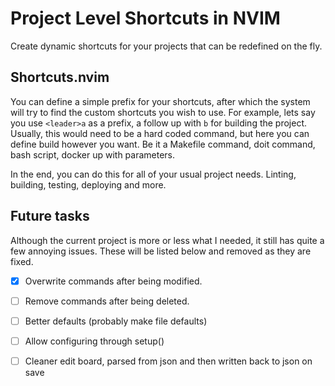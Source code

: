 # Project Level Shortcuts in NVIM

Create dynamic shortcuts for your projects that can be redefined on the fly.

## Shortcuts.nvim

You can define a simple prefix for your shortcuts, after which the system will try to find the custom shortcuts you wish to use. For example, lets say you use `<leader>a` as a prefix, a follow up with `b` for building the project. Usually, this would need to be a hard coded command, but here you can define build however you want. Be it a Makefile command, doit command, bash script, docker up with parameters.

In the end, you can do this for all of your usual project needs. Linting, building, testing, deploying and more.

## Future tasks
Although the current project is more or less what I needed, it still has quite a few annoying issues. These will be listed below and removed as they are fixed.

- [x] Overwrite commands after being modified.
- [ ] Remove commands after being deleted.
- [ ] Better defaults (probably make file defaults)
- [ ] Allow configuring through setup()
- [ ] Cleaner edit board, parsed from json and then written back to json on save

